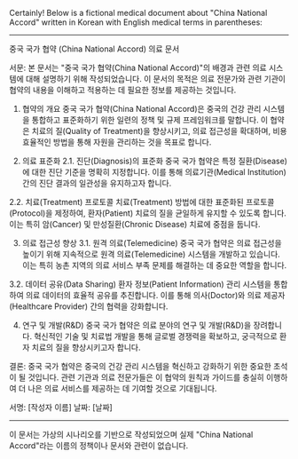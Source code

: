 Certainly! Below is a fictional medical document about "China National Accord" written in Korean with English medical terms in parentheses:

---

중국 국가 협약 (China National Accord) 의료 문서

서문:
본 문서는 "중국 국가 협약(China National Accord)"의 배경과 관련 의료 시스템에 대해 설명하기 위해 작성되었습니다. 이 문서의 목적은 의료 전문가와 관련 기관이 협약의 내용을 이해하고 적용하는 데 필요한 정보를 제공하는 것입니다.

1. 협약의 개요
중국 국가 협약(China National Accord)은 중국의 건강 관리 시스템을 통합하고 표준화하기 위한 일련의 정책 및 규제 프레임워크를 말합니다. 이 협약은 치료의 질(Quality of Treatment)을 향상시키고, 의료 접근성을 확대하며, 비용 효율적인 방법을 통해 자원을 관리하는 것을 목표로 합니다.

2. 의료 표준화
2.1. 진단(Diagnosis)의 표준화
중국 국가 협약은 특정 질환(Disease)에 대한 진단 기준을 명확히 지정합니다. 이를 통해 의료기관(Medical Institution) 간의 진단 결과의 일관성을 유지하고자 합니다.

2.2. 치료(Treatment) 프로토콜
치료(Treatment) 방법에 대한 표준화된 프로토콜(Protocol)을 제정하여, 환자(Patient) 치료의 질을 균일하게 유지할 수 있도록 합니다. 이는 특히 암(Cancer) 및 만성질환(Chronic Disease) 치료에 중점을 둡니다.

3. 의료 접근성 향상
3.1. 원격 의료(Telemedicine)
중국 국가 협약은 의료 접근성을 높이기 위해 지속적으로 원격 의료(Telemedicine) 시스템을 개발하고 있습니다. 이는 특히 농촌 지역의 의료 서비스 부족 문제를 해결하는 데 중요한 역할을 합니다.

3.2. 데이터 공유(Data Sharing)
환자 정보(Patient Information) 관리 시스템을 통합하여 의료 데이터의 효율적 공유를 추진합니다. 이를 통해 의사(Doctor)와 의료 제공자(Healthcare Provider) 간의 협력을 강화합니다.

4. 연구 및 개발(R&D)
중국 국가 협약은 의료 분야의 연구 및 개발(R&D)을 장려합니다. 혁신적인 기술 및 치료법 개발을 통해 글로벌 경쟁력을 확보하고, 궁극적으로 환자 치료의 질을 향상시키고자 합니다.

결론:
중국 국가 협약은 중국의 건강 관리 시스템을 혁신하고 강화하기 위한 중요한 초석이 될 것입니다. 관련 기관과 의료 전문가들은 이 협약의 원칙과 가이드를 충실히 이행하여 더 나은 의료 서비스를 제공하는 데 기여할 것으로 기대됩니다.

서명: [작성자 이름]
날짜: [날짜]

---

이 문서는 가상의 시나리오를 기반으로 작성되었으며 실제 "China National Accord"라는 이름의 정책이나 문서와 관련이 없습니다.